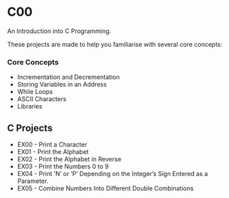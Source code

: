 # C00
An Introduction into C Programming. 

These projects are made to help you familiarise with several core concepts:

### Core Concepts 
- Incrementation and Decrementation
- Storing Variables in an Address
- While Loops
- ASCII Characters
- Libraries


## C Projects
- EX00 - Print a Character
- EX01 - Print the Alphabet
- EX02 - Print the Alphabet in Reverse
- EX03 - Print the Numbers 0 to 9
- EX04 - Print ’N’ or ’P’ Depending on the Integer’s Sign Entered as a Parameter.
- EX05 - Combine Numbers Into Different Double Combinations
